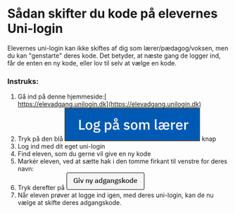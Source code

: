 # Sådan skifter du kode på elevernes Uni-login

Elevernes uni-login kan ikke skiftes af dig som lærer/pædagog/voksen, men du kan "genstarte" deres kode. Det betyder, at næste gang de logger ind, får de enten en ny kode, eller lov til selv at vælge en kode.

### Instruks:

1. Gå ind på denne hjemmeside:[\
   https://elevadgang.unilogin.dk](https://elevadgang.unilogin.dk)
2. Tryk på den blå <img src="../.gitbook/assets/image (3) (1).png" alt="" data-size="line"> knap
3. Log ind med dit eget uni-login
4. Find eleven, som du gerne vil give en ny kode
5. Markér eleven, ved at sætte hak i den tomme firkant til venstre for deres navn: <img src="https://i.imgur.com/Plcsprn.gif" alt="" data-size="line">
6. Tryk derefter på <img src="../.gitbook/assets/image (19).png" alt="" data-size="line">
7. Når eleven prøver at logge ind igen, med deres uni-login, kan de nu vælge at skifte deres adgangskode.
